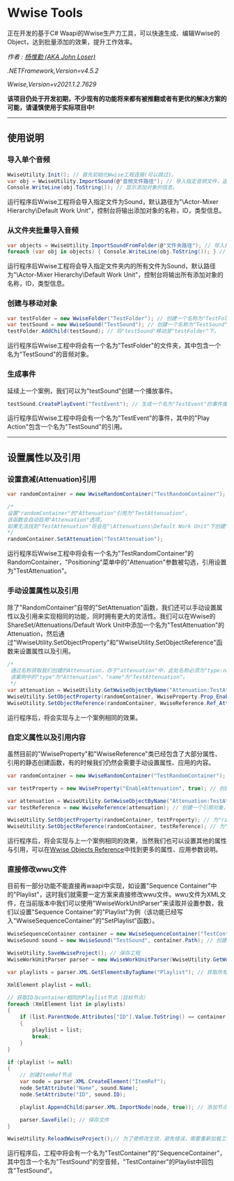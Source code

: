 # Wwise Tools
正在开发的基于C# Waapi的Wwise生产力工具，可以快速生成、编辑Wwise的Object，达到批量添加的效果，提升工作效率。

*作者 : [杨惟勤 (AKA John Loser)](https://losersworldindustries.com/john-yang)*

*.NETFramework,Version=v4.5.2*

*Wwise,Version=v2021.1.2.7629*

**该项目仍处于开发初期，不少现有的功能将来都有被推翻或者有更优的解决方案的可能，请谨慎使用于实际项目中!**
___

## 使用说明
### 导入单个音频
```csharp
WwiseUtility.Init(); // 首先初始化Wwise工程连接(可以跳过)。
var obj = WwiseUtility.ImportSound(@"音频文件路径"); // 导入指定音频文件，返回"WwiseObject"。
Console.WriteLine(obj.ToString()); // 显示添加对象的信息。
```

运行程序后Wwise工程将会导入指定文件为Sound，默认路径为"\Actor-Mixer Hierarchy\Default Work Unit"，控制台将输出添加对象的名称，ID，类型信息。

### 从文件夹批量导入音频
```csharp
var objects = WwiseUtility.ImportSoundFromFolder(@"文件夹路径"); // 导入指定文件夹内的音频，返回"List<WwiseObject>"。
foreach (var obj in objects) { Console.WriteLine(obj.ToString()); } // 显示所有对象信息。
```

运行程序后Wwise工程将会导入指定文件夹内的所有文件为Sound，默认路径为"\Actor-Mixer Hierarchy\Default Work Unit"，控制台将输出所有添加对象的名称，ID，类型信息。

### 创建与移动对象
```csharp
var testFolder = new WwiseFolder("TestFolder"); // 创建一个名称为"TestFolder"的文件夹，默认路径为"\Actor-Mixer Hierarchy\Default Work Unit"。
var testSound = new WwiseSound("TestSound"); // 创建一个名称为"TestSound"的音频对象，默认路径为"\Actor-Mixer Hierarchy\Default Work Unit"。
testFolder.AddChild(testSound); // 将"testSound"移动至"testFolder"下。
```

运行程序后Wwise工程中将会有一个名为"TestFolder"的文件夹，其中包含一个名为"TestSound"的音频对象。

### 生成事件
延续上一个案例，我们可以为"testSound"创建一个播放事件。
```csharp
testSound.CreatePlayEvent("TestEvent"); // 生成一个名为"TestEvent"的事件播放"testSound"，默认路径为"\Events\Default Work Unit"
```

运行程序后Wwise工程中将会有一个名为"TestEvent"的事件，其中的"Play Action"包含一个名为"TestSound"的引用。
___

## 设置属性以及引用
### 设置衰减(Attenuation)引用
```csharp
var randomContainer = new WwiseRandomContainer("TestRandomContainer"); // 创建一个名为"TestRandomContainer"的RandomContainer，保存在"randomContainer"中。

/* 
设置"randomContainer"的"Attenuation"引用为"TestAttenuation"，
该函数会自动启用"Attenuation"选项，
如果无法找到"TestAttenuation"将会在"\Attenuations\Default Work Unit"下创建"TestAttenuation"。
*/
randomContainer.SetAttenuation("TestAttenuation"); 
```

运行程序后Wwise工程中将会有一个名为"TestRandomContainer"的RandomContainer，"Positioning"菜单中的"Attenuation"参数被勾选，引用设置为"TestAttenuation"。

### 手动设置属性以及引用
除了"RandomContainer"自带的"SetAttenuation"函数，我们还可以手动设置属性以及引用来实现相同的功能，同时拥有更大的灵活性。我们可以在Wwise的ShareSet/Attenuations/Default Work Unit中添加一个名为"TestAttenuation"的Attenuation，然后通过"WwiseUtility.SetObjectProperty"和"WwiseUtility.SetObjectReference"函数来设置属性以及引用。
```csharp
/*
 通过名称获取我们创建的Attenuation，存于"attenuation"中，此处名称必须为"type:name"的格式，
 该案例中的"type"为"Attenuation"，"name"为"TestAttenuation"。
 */
var attenuation = WwiseUtility.GetWwiseObjectByName("Attenuation:TestAttenuation"); 
WwiseUtility.SetObjectProperty(randomContainer, WwiseProperty.Prop_EnableAttenuation(true)); // 启用"Attenuation"。
WwiseUtility.SetObjectReference(randomContainer, WwiseReference.Ref_Attenuation(attenuation)); // 为"randomContainer"添加引用"attenuation"。
```

运行程序后，将会实现与上一个案例相同的效果。

### 自定义属性以及引用内容
虽然目前的"WwiseProperty"和"WwiseReference"类已经包含了大部分属性、引用的静态创建函数，有的时候我们仍然会需要手动设置属性、应用的内容。
```csharp
var randomContainer = new WwiseRandomContainer("TestRandomContainer"); // 创建一个名为"TestRandomContainer"的RandomContainer。

var testProperty = new WwiseProperty("EnableAttenuation", true); // 创建一个属性对象，属性名称为"EnableAttenuation"，值为"true"。

var attenuation = WwiseUtility.GetWwiseObjectByName("Attenuation:TestAttenuation"); // 从Wwise工程中获取名为"TestAttenuation"的"Attenuation"
var testReference = new WwiseReference(attenuation); // 创建一个引用对象，引用"attenuation"

WwiseUtility.SetObjectProperty(randomContainer, testProperty); // 为"randomContainer设置属性"testProperty""。
WwiseUtility.SetObjectReference(randomContainer, testReference); // 为"randomContainer"添加引用"testReference"。
```
运行程序后，将会实现与上一个案例相同的效果，当然我们也可以设置其他的属性与引用，可以在[Wwise Objects Reference](https://www.audiokinetic.com/zh/library/edge/?source=SDK&id=wobjects_index.html)中找到更多的属性、应用参数说明。

### 直接修改wwu文件
目前有一部分功能不能直接再waapi中实现，如设置"Sequence Container"中的"Playlist"，这时我们就需要一定方案来直接修改wwu文件。wwu文件为XML文件，在当前版本中我们可以使用"WwiseWorkUnitParser"来读取并设置参数，我们以设置"Sequence Container"的"Playlist"为例（该功能已经写入"WwiseSequenceContainer"的"SetPlaylist"函数）。
```csharp
WwiseSequenceContainer container = new WwiseSequenceContainer("TestContainer"); // 创建一个Sequence Container
WwiseSound sound = new WwiseSound("TestSound", container.Path); // 创建一个空音频

WwiseUtility.SaveWwiseProject(); // 保存工程
WwiseWorkUnitParser parser = new WwiseWorkUnitParser(WwiseUtility.GetWorkUnitFilePath(container)); // 创建WwiseWorkUnitParser，并获取container的WorkUnit文件

var playlists = parser.XML.GetElementsByTagName("Playlist"); // 获取所有Playlist节点

XmlElement playlist = null;

// 获取ID与container相同的Playlist节点（目标节点）
foreach (XmlElement list in playlists)
{
    if (list.ParentNode.Attributes["ID"].Value.ToString() == container.ID)
    {
        playlist = list;
        break;
    }
}

if (playlist != null)
{
    // 创建ItemRef节点
    var node = parser.XML.CreateElement("ItemRef"); 
    node.SetAttribute("Name", sound.Name);
    node.SetAttribute("ID", sound.ID);

    playlist.AppendChild(parser.XML.ImportNode(node, true)); // 添加节点

    parser.SaveFile(); // 保存文件
}

WwiseUtility.ReloadWwiseProject();// 为了使修改生效，避免错误，需要重新加载工程

```
运行程序后，工程中将会有一个名为"TestContainer"的"SequenceContainer"，其中包含一个名为"TestSound"的空音频，"TestContainer"的Playlist中回包含"TestSound"。
